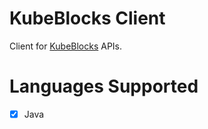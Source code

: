 # KubeBlocks Client
Client for [KubeBlocks](https://github.com/apecloud/kubeblocks) APIs.

# Languages Supported
- [x] Java
